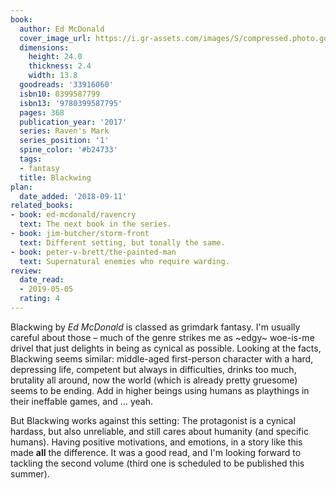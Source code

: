 ```yaml
---
book:
  author: Ed McDonald
  cover_image_url: https://i.gr-assets.com/images/S/compressed.photo.goodreads.com/books/1486071174l/33916060._SX98_.jpg
  dimensions:
    height: 24.0
    thickness: 2.4
    width: 13.8
  goodreads: '33916060'
  isbn10: 0399587799
  isbn13: '9780399587795'
  pages: 368
  publication_year: '2017'
  series: Raven's Mark
  series_position: '1'
  spine_color: '#b24733'
  tags:
  - fantasy
  title: Blackwing
plan:
  date_added: '2018-09-11'
related_books:
- book: ed-mcdonald/ravencry
  text: The next book in the series.
- book: jim-butcher/storm-front
  text: Different setting, but tonally the same.
- book: peter-v-brett/the-painted-man
  text: Supernatural enemies who require warding.
review:
  date_read:
  - 2019-05-05
  rating: 4
---
```


Blackwing by *Ed McDonald* is classed as grimdark fantasy. I'm usually careful about those – much of the genre strikes
me as ~edgy~ woe-is-me drivel that just delights in being as cynical as possible. Looking at the facts, Blackwing seems
similar: middle-aged first-person character with a hard, depressing life, competent but always in difficulties, drinks
too much, brutality all around, now the world (which is already pretty gruesome) seems to be ending. Add in higher
beings using humans as playthings in their ineffable games, and … yeah.

But Blackwing works against this setting: The protagonist is a cynical hardass, but also unreliable, and still cares
about humanity (and specific humans). Having positive motivations, and emotions, in a story like this made **all** the
difference. It was a good read, and I'm looking forward to tackling the second volume (third one is scheduled to be
published this summer).

